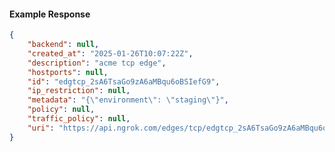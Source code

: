 <!-- Code generated for API Clients. DO NOT EDIT. -->

#### Example Response

```json
{
	"backend": null,
	"created_at": "2025-01-26T10:07:22Z",
	"description": "acme tcp edge",
	"hostports": null,
	"id": "edgtcp_2sA6TsaGo9zA6aMBqu6oBSIefG9",
	"ip_restriction": null,
	"metadata": "{\"environment\": \"staging\"}",
	"policy": null,
	"traffic_policy": null,
	"uri": "https://api.ngrok.com/edges/tcp/edgtcp_2sA6TsaGo9zA6aMBqu6oBSIefG9"
}
```
